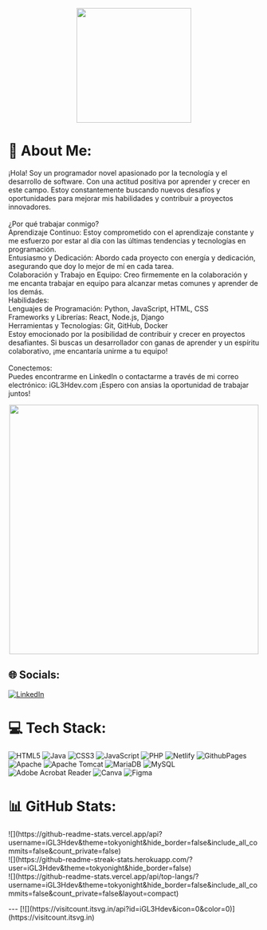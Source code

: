 
<p align="center">
  <img src="https://miro.medium.com/max/2048/1*OohqW5DGh9CQS4hLY5FXzA.png" height="230"/>
</p>


# 💫 About Me:
¡Hola! Soy un programador novel apasionado por la tecnología y el desarrollo de software. Con una actitud positiva por aprender y crecer en este campo. Estoy constantemente buscando nuevos desafíos y oportunidades para mejorar mis habilidades y contribuir a proyectos innovadores.<br><br>¿Por qué trabajar conmigo?<br>Aprendizaje Continuo: Estoy comprometido con el aprendizaje constante y me esfuerzo por estar al día con las últimas tendencias y tecnologías en programación.<br>Entusiasmo y Dedicación: Abordo cada proyecto con energía y dedicación, asegurando que doy lo mejor de mí en cada tarea.<br>Colaboración y Trabajo en Equipo: Creo firmemente en la colaboración y me encanta trabajar en equipo para alcanzar metas comunes y aprender de los demás.<br>Habilidades:<br>Lenguajes de Programación: Python, JavaScript, HTML, CSS<br>Frameworks y Librerías: React, Node.js, Django<br>Herramientas y Tecnologías: Git, GitHub, Docker<br>Estoy emocionado por la posibilidad de contribuir y crecer en proyectos desafiantes. Si buscas un desarrollador con ganas de aprender y un espíritu colaborativo, ¡me encantaría unirme a tu equipo!<br><br>Conectemos:<br>Puedes encontrarme en LinkedIn o contactarme a través de mi correo electrónico: iGL3Hdev.com ¡Espero con ansias la oportunidad de trabajar juntos!

<p align="center">
<img src="https://media.giphy.com/media/L8K62iTDkzGX6/giphy.gif" width="500" />
</p>

## 🌐 Socials:
[![LinkedIn](https://img.shields.io/badge/LinkedIn-%230077B5.svg?logo=linkedin&logoColor=white)](https://www.linkedin.com/in/carlos-i-2368111bb/) 

# 💻 Tech Stack:
![HTML5](https://img.shields.io/badge/html5-%23E34F26.svg?style=for-the-badge&logo=html5&logoColor=white) ![Java](https://img.shields.io/badge/java-%23ED8B00.svg?style=for-the-badge&logo=openjdk&logoColor=white) ![CSS3](https://img.shields.io/badge/css3-%231572B6.svg?style=for-the-badge&logo=css3&logoColor=white) ![JavaScript](https://img.shields.io/badge/javascript-%23323330.svg?style=for-the-badge&logo=javascript&logoColor=%23F7DF1E) ![PHP](https://img.shields.io/badge/php-%23777BB4.svg?style=for-the-badge&logo=php&logoColor=white) ![Netlify](https://img.shields.io/badge/netlify-%23000000.svg?style=for-the-badge&logo=netlify&logoColor=#00C7B7) ![GithubPages](https://img.shields.io/badge/github%20pages-121013?style=for-the-badge&logo=github&logoColor=white) ![Apache](https://img.shields.io/badge/apache-%23D42029.svg?style=for-the-badge&logo=apache&logoColor=white) ![Apache Tomcat](https://img.shields.io/badge/apache%20tomcat-%23F8DC75.svg?style=for-the-badge&logo=apache-tomcat&logoColor=black) ![MariaDB](https://img.shields.io/badge/MariaDB-003545?style=for-the-badge&logo=mariadb&logoColor=white) ![MySQL](https://img.shields.io/badge/mysql-4479A1.svg?style=for-the-badge&logo=mysql&logoColor=white) ![Adobe Acrobat Reader](https://img.shields.io/badge/Adobe%20Acrobat%20Reader-EC1C24.svg?style=for-the-badge&logo=Adobe%20Acrobat%20Reader&logoColor=white) ![Canva](https://img.shields.io/badge/Canva-%2300C4CC.svg?style=for-the-badge&logo=Canva&logoColor=white) ![Figma](https://img.shields.io/badge/figma-%23F24E1E.svg?style=for-the-badge&logo=figma&logoColor=white)
# 📊 GitHub Stats:
<p aling="center">
![](https://github-readme-stats.vercel.app/api?username=iGL3Hdev&theme=tokyonight&hide_border=false&include_all_commits=false&count_private=false)<br/>
![](https://github-readme-streak-stats.herokuapp.com/?user=iGL3Hdev&theme=tokyonight&hide_border=false)<br/>
![](https://github-readme-stats.vercel.app/api/top-langs/?username=iGL3Hdev&theme=tokyonight&hide_border=false&include_all_commits=false&count_private=false&layout=compact)
</p>
---
[![](https://visitcount.itsvg.in/api?id=iGL3Hdev&icon=0&color=0)](https://visitcount.itsvg.in)

<!-- Proudly created with GPRM ( https://gprm.itsvg.in ) -->
